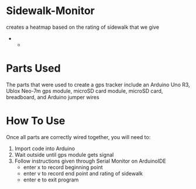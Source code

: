 # Sidewalk-Monitor #
creates a heatmap based on the rating of sidewalk that we give
- - 
# Parts Used
The parts that were used to create a gps tracker include an Arduino Uno R3, Ublox Neo-7m gps module, microSD card module, microSD card, breadboard, and Arduino jumper wires

# How To Use
Once all parts are correctly wired together, you will need to: 
1. Import code into Arduino
2. Wait outside until gps module gets signal
3. Follow  instructions given through Serial Monitor on ArduinoIDE
    - enter x to record beginning point
    - enter v to record end point and rating of sidewalk
    - enter e to exit program
